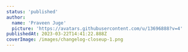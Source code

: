 ```yaml
---
status: 'published'
author:
  name: 'Praveen Juge'
  picture: 'https://avatars.githubusercontent.com/u/13696888?v=4'
publishedAt: 2023-03-22T14:41:22.888Z
coverImage: /images/changelog-closeup-1.png
---
```

